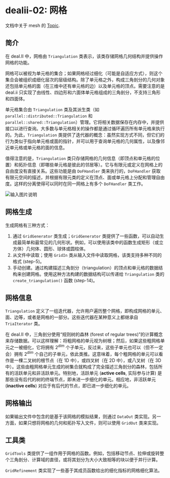 # dealii-02: 网格

文档中关于 mesh 的 [Topic](https://www.dealii.org/current/doxygen/deal.II/group__grid.html).

## 简介

在 deal.II 中，网格由 `Triangulation` 类表示，该类存储网格几何结构并提供操作网格的功能。

网格可以被视为单元格的集合；如果网格经过细化（可能是自适应方式），则这个集合会被组织成细化层次的层级结构。除了单元格之外，构成三角剖分的几何对象还包括单元格的面（在三维中还有单元格的边）以及单元格的顶点。需要注意的是 deal.ii 只实现了由线性、四边形和六面体单元格组成的三角剖分，不支持三角形和四面体。

单元格集合由 `Triangulation` 类及其派生类（如 `parallel::distributed::Triangulation` 和 `parallel::shared::Triangulation`）管理。它将相关数据保存在内存中，并提供接口以进行查询。大多数与单元格相关的操作都是通过循环遍历所有单元格来执行的。为此，`Triangulation` 类提供了迭代器的概念：虽然实现方式不同，但它们的行为类似于指向单元格或面的指针，并可以用于查询单元格的几何属性，以及像邻近单元格或单元格的面的信息。

值得注意的是，`Triangulation` 类只存储网格的几何信息（即顶点和单元格的位置）和拓扑信息（即哪些单元格是彼此的邻居等）。它与有限元或定义在网格上的自由度没有直接关系。这些功能是由 `DoFHandler` 类来执行的，`DoFHandler` 获取有限元空间的描述，并根据有限元类的定义在顶点、面或单元格上分配和管理自由度。这样的分离使得可以同时在同一网格上有多个 `DoFHandler` 类工作。


![输入图片说明](https://www.dealii.org/current/doxygen/deal.II/dot_inline_dotgraph_7.png)





## 网格生成

生成网格有三种方式：

1.  通过 `GridGenerator` 类生成；`GridGenerator` 类提供了一些函数，可以自动生成最简单和最常见的几何形状。例如，可以使用该类中的函数生成矩形（或立方体）几何体、圆形、球体或圆柱体。
2.  从文件中读取；使用 `GridIn` 类从输入文件中读取网格，该类支持多种不同的格式 (step-5)。
3.  手动创建。通过构建描述三角剖分（triangulation）的顶点和单元格的数据结构来创建网格。使用这种方法构建的数据结构可以传递给 `Triangulation` 类的 `create_triangulation()` 函数 (step-14)。


## 网格信息

`Triangulation` 定义了一组迭代器，允许用户遍历整个网格，即构成网格的单元、面、边等，或者是网格的一部分。这些迭代器在某种意义上都继承自 `TriaIterator` 类。

在 deal.II 中，三角剖分使用“规则树的森林 (forest of regular trees)”的计算概念来存储数据。可以这样理解：将粗网格的单元视为树根；然后，如果这些粗网格单元之一被细化，它将拥有 $2^{dim}$ 个子单元，反过来，这些子单元也可以（但不一定会）拥有 $2^{dim}$ 个自己的子单元，依此类推。这意味着，每个粗网格的单元可以看作是一棵二叉树的根节点（在 1D 中），或四叉树（在 2D 中），或八叉树（在 3D 中）。这些由粗网格单元生成的树集合就构成了完全描述三角剖分的森林，包括所有的活跃单元和非活跃单元。特别地，活跃单元 (**active cells**, 实际参与计算) 是那些没有后代的树的终端节点，即未进一步细化的单元。相应地，非活跃单元 (**inactive cells**) 对应于有后代的节点，即已进一步细化的单元。

## 网格输出

如果输出文件中包含的是基于该网格的模拟结果，则通过 `DataOut` 类实现。另一方面，如果只想将网格的几何和拓扑写入文件，则可以使用 `GridOut` 类来实现。


## 工具类  

`GridTools` 类提供了一组作用于网格的函数。例如，包括移动节点、拉伸或旋转整个三角剖分、计算域的直径，或将其划分为大小大致相等的块以便于并行计算。

`GridRefinement` 类实现了一些基于其成员函数给出的细化指标的网格细化算法。
<!--stackedit_data:
eyJoaXN0b3J5IjpbMjMwNjUxMTczLDcwMzgzOTk4OSw1ODU5Mj
AyMDgsODYwNjM5MjAsNjUwNzM3NTAxLDE5MDMyMjU1ODQsLTk0
MTQ1MTYyNCwtNDAzOTczOCwxMDkwOTQ4MjldfQ==
-->